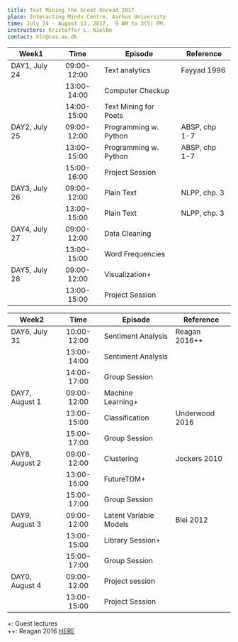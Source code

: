 ```yaml
title: Text Mining the Great Unread 2017
place: Interacting Minds Centre, Aarhus University
time: July 24 - August 11, 2017,  9 AM to 3(5) PM.
instructors: Kristoffer L. Nielbo
contact: kln@cas.au.dk
```

| Week1         | Time          | Episode             | Reference          |
| ------------- |:-------------:|---------------------| ------------------ |
| DAY1, July 24 | 09:00-12:00 | Text analytics        | Fayyad 1996        |
|               | 13:00-14:00 | Computer Checkup      |                    |
|               | 14:00-15:00 | Text Mining for Poets |                    |  
| DAY2, July 25 | 09:00-12:00 | Programming w. Python | ABSP, chp 1-7	   |  
| 		 		| 13:00-15:00 | Programming w. Python | ABSP, chp 1-7      |
|				| 15:00-16:00 | Project Session		  |					   |
| DAY3, July 26 | 09:00-12:00 | Plain Text			  | NLPP, chp. 3	   |
|				| 13:00-15:00 | Plain Text			  | NLPP, chp. 3	   |
| DAY4, July 27 | 09:00-12:00 | Data Cleaning		  |					   |
|				| 13:00-15:00 | Word Frequencies	  |					   |
| DAY5, July 28 | 09:00-12:00 | Visualization+		  |					   |
|				| 13:00-15:00 | Project Session		  |					   |


| Week2           | Time        | Episode                | Reference      |
| --------------- |:-----------:|------------------------| ---------------|
| DAY6, July 31   | 10:00-12:00 | Sentiment Analysis     | Reagan 2016++  |
|                 | 13:00-14:00 | Sentiment Analysis     |				  |
|                 | 14:00-17:00 | Group Session		     |   			  |
| DAY7, August 1  | 09:00-12:00	| Machine Learning+ 	 | 				  |  
| 		 		  | 13:00-15:00	| Classification		 | Underwood 2016 |
| 		 		  | 15:00-17:00	| Group Session 		 | 			      |
| DAY8, August 2  | 09:00-12:00	| Clustering			 | Jockers 2010   |
|				  | 13:00-15:00	| FutureTDM+ 			 | 				  |
|                 | 15:00-17:00 | Group Session		     |   			  |
| DAY9, August 3  | 09:00-12:00	| Latent Variable Models | Blei 2012	  |
|				  | 13:00-15:00	| Library Session+		 |			      |
|                 | 15:00-17:00 | Group Session		     |   			  |
| DAY0, August 4  | 09:00-12:00	| Project session		 |				  |
|				  | 13:00-15:00	| Project Session		 |				  |

+: Guest lectures   
++: Reagan 2016 [HERE](https://arxiv.org/abs/1606.07772)

